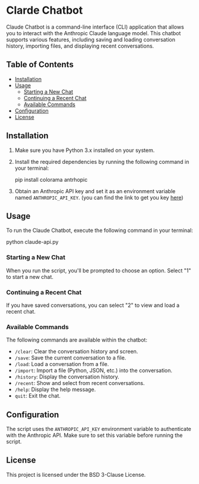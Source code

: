 # Clarde Chatbot

Claude Chatbot is a command-line interface (CLI) application that allows you to interact with the Anthropic Claude language model. This chatbot supports various features, including saving and loading conversation history, importing files, and displaying recent conversations.

## Table of Contents

- [Installation](#installation)
- [Usage](#usage)
  - [Starting a New Chat](#starting-a-new-chat)
  - [Continuing a Recent Chat](#continuing-a-recent-chat)
  - [Available Commands](#available-commands)
- [Configuration](#configuration)
- [License](#license)

## Installation

1. Make sure you have Python 3.x installed on your system.
2. Install the required dependencies by running the following command in your terminal:
   
   pip install colorama antrhopic
   
3. Obtain an Anthropic API key and set it as an environment variable named `ANTHROPIC_API_KEY`. (you can find the link to get you key [here](https://console.anthropic.com/settings/keys))

## Usage

To run the Claude Chatbot, execute the following command in your terminal:


python claude-api.py


### Starting a New Chat

When you run the script, you'll be prompted to choose an option. Select "1" to start a new chat.

### Continuing a Recent Chat

If you have saved conversations, you can select "2" to view and load a recent chat.

### Available Commands

The following commands are available within the chatbot:

- `/clear`: Clear the conversation history and screen.
- `/save`: Save the current conversation to a file.
- `/load`: Load a conversation from a file.
- `/import`: Import a file (Python, JSON, etc.) into the conversation.
- `/history`: Display the conversation history.
- `/recent`: Show and select from recent conversations.
- `/help`: Display the help message.
- `quit`: Exit the chat.

## Configuration

The script uses the `ANTHROPIC_API_KEY` environment variable to authenticate with the Anthropic API. Make sure to set this variable before running the script.

## License

This project is licensed under the BSD 3-Clause License.
